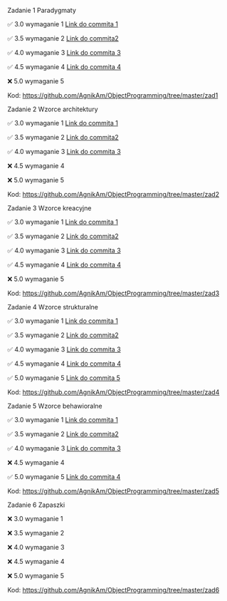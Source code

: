 Zadanie 1 Paradygmaty

✅ 3.0 wymaganie 1 [Link do commita 1](https://github.com/AgnikAm/ObjectProgramming/commit/f7f08905ce0c962ead39cb39830f3fd9bd8ece00)

✅ 3.5 wymaganie 2 [Link do commita2](https://github.com/AgnikAm/ObjectProgramming/commit/f7f08905ce0c962ead39cb39830f3fd9bd8ece00)

✅ 4.0 wymaganie 3 [Link do commita 3](https://github.com/AgnikAm/ObjectProgramming/commit/f7f08905ce0c962ead39cb39830f3fd9bd8ece00)

✅ 4.5 wymaganie 4 [Link do commita 4](https://github.com/AgnikAm/ObjectProgramming/commit/f7f08905ce0c962ead39cb39830f3fd9bd8ece00)

❌ 5.0 wymaganie 5

Kod: https://github.com/AgnikAm/ObjectProgramming/tree/master/zad1

Zadanie 2 Wzorce architektury

✅ 3.0 wymaganie 1 [Link do commita 1](https://github.com/AgnikAm/ObjectProgramming/commit/82ba62ffe9c76e7d9f432e50b94990e21e5f271a)

✅ 3.5 wymaganie 2 [Link do commita2](https://github.com/AgnikAm/ObjectProgramming/commit/4c97eb6e3a9ab24846095adfe98689429ab1c24f)

✅ 4.0 wymaganie 3 [Link do commita 3](https://github.com/AgnikAm/ObjectProgramming/commit/82ba62ffe9c76e7d9f432e50b94990e21e5f271a)

❌ 4.5 wymaganie 4

❌ 5.0 wymaganie 5

Kod: https://github.com/AgnikAm/ObjectProgramming/tree/master/zad2

Zadanie 3 Wzorce kreacyjne

✅ 3.0 wymaganie 1 [Link do commita 1](https://github.com/AgnikAm/ObjectProgramming/commit/f2b741c50be5cbc10dbfaf8098323c37b10a2d1a)

✅ 3.5 wymaganie 2 [Link do commita2](https://github.com/AgnikAm/ObjectProgramming/commit/f2b741c50be5cbc10dbfaf8098323c37b10a2d1a)

✅ 4.0 wymaganie 3 [Link do commita 3](https://github.com/AgnikAm/ObjectProgramming/commit/f2b741c50be5cbc10dbfaf8098323c37b10a2d1a)

✅ 4.5 wymaganie 4 [Link do commita 4](https://github.com/AgnikAm/ObjectProgramming/commit/da2238590e7b76fe61d1380dc9a3dc139cb13a7f)

❌ 5.0 wymaganie 5

Kod: https://github.com/AgnikAm/ObjectProgramming/tree/master/zad3

Zadanie 4 Wzorce strukturalne

✅ 3.0 wymaganie 1 [Link do commita 1](https://github.com/AgnikAm/ObjectProgramming/commit/f8cdf5b84dc768d0d03b3625499c457d4df844ac)

✅ 3.5 wymaganie 2 [Link do commita2](https://github.com/AgnikAm/ObjectProgramming/commit/f8cdf5b84dc768d0d03b3625499c457d4df844ac)

✅ 4.0 wymaganie 3 [Link do commita 3](https://github.com/AgnikAm/ObjectProgramming/commit/f8cdf5b84dc768d0d03b3625499c457d4df844ac)

✅ 4.5 wymaganie 4 [Link do commita 4](https://github.com/AgnikAm/ObjectProgramming/commit/f8cdf5b84dc768d0d03b3625499c457d4df844ac)

✅ 5.0 wymaganie 5 [Link do commita 5](https://github.com/AgnikAm/ObjectProgramming/commit/f8cdf5b84dc768d0d03b3625499c457d4df844ac)

Kod: https://github.com/AgnikAm/ObjectProgramming/tree/master/zad4

Zadanie 5 Wzorce behawioralne

✅ 3.0 wymaganie 1 [Link do commita 1](https://github.com/AgnikAm/ObjectProgramming/commit/04e270dc0a0a31ebda77210173007cc6901af388)

✅ 3.5 wymaganie 2 [Link do commita2](https://github.com/AgnikAm/ObjectProgramming/commit/04e270dc0a0a31ebda77210173007cc6901af388)

✅ 4.0 wymaganie 3 [Link do commita 3](https://github.com/AgnikAm/ObjectProgramming/commit/04e270dc0a0a31ebda77210173007cc6901af388)

❌ 4.5 wymaganie 4 

✅ 5.0 wymaganie 5 [Link do commita 4](https://github.com/AgnikAm/ObjectProgramming/commit/04e270dc0a0a31ebda77210173007cc6901af388)

Kod: https://github.com/AgnikAm/ObjectProgramming/tree/master/zad5

Zadanie 6 Zapaszki

❌ 3.0 wymaganie 1

❌ 3.5 wymaganie 2

❌ 4.0 wymaganie 3

❌ 4.5 wymaganie 4 

❌ 5.0 wymaganie 5

Kod: https://github.com/AgnikAm/ObjectProgramming/tree/master/zad6